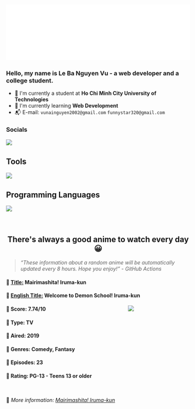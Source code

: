 
<img src="svg/nai.svg" />

<br />

<h3>Hello, my name is <strong>Le Ba Nguyen Vu</strong> - a web developer and a college student.</h3>

- 🏫 I'm currently a student at **Ho Chi Minh City University of Technologies**
- 👀 I'm currently learning **Web Development**
- 📬 E-mail: `vunainguyen2002@gmail.com` `funnystar320@gmail.com`


<h3>Socials</h3>
<a target="_blank" href="https://instagram.com/vu.le1352"><img src="https://skillicons.dev/icons?i=instagram" /></a>

<p>
  <h2>Tools</h2>
  <a href="https://skillicons.dev">
    <img src="https://skillicons.dev/icons?i=git,dotnet,mongodb,express,react,nodejs,bootstrap,tailwind,laravel&theme=dark&perline=3" />
  </a>

  <br />

  <h2>Programming Languages</h2>

  <a href="https://skillicons.dev">
    <img src="https://skillicons.dev/icons?i=javascript,typescript,html,css,cs,php&theme=dark&perline=3" />
  </a>
</p>

<br />

<h2 align="center">There's always a good anime to watch every day 😀</h2>

<blockquote>
<i>
<q>These information about a random anime will be automatically updated every 8 hours. Hope you enjoy!</q> - GitHub Actions
</i>
</blockquote>

<h4>
  <strong>🥭 <u>Title:</u></strong> Mairimashita! Iruma-kun
</h4>

<h4>🌿 <u>English Title:</u> Welcome to Demon School! Iruma-kun</h4>

<img align="right" width="170" src=https://cdn.myanimelist.net/images/anime/1009/103187.jpg />

<h4>🌱 Score: 7.74/10</h4>

<h4>🌲 Type: TV</h4>

<h4>🌴 Aired: 2019</h4>

<h4>🌵 Genres: Comedy, Fantasy</h4>

<h4>🥑 Episodes: 23</h4>

<h4>🍏 Rating: PG-13 - Teens 13 or older</h4>

<br />

🍂 *More information: [Mairimashita! Iruma-kun](https://myanimelist.net/anime/39196/Mairimashita_Iruma-kun)*
    